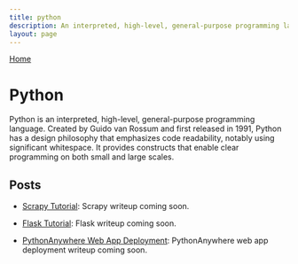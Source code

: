 ```yaml
---
title: python
description: An interpreted, high-level, general-purpose programming language. Created by Guido van Rossum and first released in 1991, Python has a design philosophy that emphasizes code readability, notably using significant whitespace. It provides constructs that enable clear programming on both small and large scales.
layout: page
---
```

[Home](https://plaintoast.org)

# Python

Python is an interpreted, high-level, general-purpose programming language. Created by Guido van Rossum and first released in 1991, Python has a design philosophy that emphasizes code readability, notably using significant whitespace. It provides constructs that enable clear programming on both small and large scales.

## Posts

- [Scrapy Tutorial](#): Scrapy writeup coming soon. 

- [Flask Tutorial](#): Flask writeup coming soon. 

- [PythonAnywhere Web App Deployment](#): PythonAnywhere web app deployment writeup coming soon. 